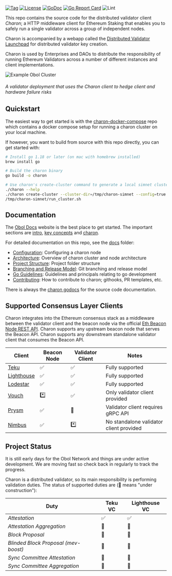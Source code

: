 [![Tag](https://img.shields.io/github/tag/obolnetwork/charon.svg)](https://github.com/obolnetwork/charon/releases/)
[![License](https://img.shields.io/github/license/obolnetwork/charon.svg)](LICENSE)
[![GoDoc](https://godoc.org/github.com/obolnetwork/charon?status.svg)](https://godoc.org/github.com/obolnetwork/charon)
[![Go Report Card](https://goreportcard.com/badge/github.com/obolnetwork/charon)](https://goreportcard.com/report/github.com/obolnetwork/charon)
![Lint](https://github.com/obolnetwork/charon/workflows/golangci-lint/badge.svg)

This repo contains the source code for the distributed validator client *Charon*; a HTTP middleware client for Ethereum Staking that enables you to safely run a single validator across a group of independent nodes.

Charon is accompanied by a webapp called the [Distributed Validator Launchpad](https://github.com/obolnetwork/dv-launchpad) for distributed validator key creation.

Charon is used by Enterprises and DAOs to distribute the responsibility of running Ethereum Validators across a number of different instances and client implementations.

![Example Obol Cluster](https://obol.tech/ObolCluster.png)
###### A validator deployment that uses the Charon client to hedge client and hardware failure risks

## Quickstart

The easiest way to get started is with the [charon-docker-compose](https://github.com/ObolNetwork/charon-docker-compose) repo
which contains a docker compose setup for running a charon cluster on your local machine.

If however, you want to build from source with this repo directly, you can get started with:
```bash
# Install go 1.18 or later (on mac with homebrew installed)
brew install go

# Build the charon binary
go build -o charon

# Use charon's create-cluster command to generate a local simnet cluster.
./charon --help
./charon create-cluster --cluster-dir=/tmp/charon-simnet --config=true --config-simnet
/tmp/charon-simnet/run_cluster.sh
```

## Documentation

The [Obol Docs](https://docs.obol.tech/) website is the best place to get started.
The important sections are [intro](https://docs.obol.tech/docs/intro),
[key concepts](https://docs.obol.tech/docs/key-concepts) and [charon](https://docs.obol.tech/docs/dv/introducing-charon).

For detailed documentation on this repo, see the [docs](docs) folder:
- [Configuration](docs/configuration.md): Configuring a charon node
- [Architecture](docs/architecture.md): Overview of charon cluster and node architecture
- [Project Structure](docs/structure.md): Project folder structure
- [Branching and Release Model](docs/branching.md): Git branching and release model
- [Go Guidelines](docs/goguidelines.md): Guidelines and principals relating to go development
- [Contributing](docs/contributing.md): How to contribute to charon; githooks, PR templates, etc.

There is always the [charon godocs](https://pkg.go.dev/github.com/obolnetwork/charon) for the source code documentation.

## Supported Consensus Layer Clients

Charon integrates into the Ethereum consensus stack as a middleware between the validator client
and the beacon node via the official [Eth Beacon Node REST API](https://ethereum.github.io/beacon-APIs/#/).
Charon supports any upstream beacon node that serves the Beacon API.
Charon supports any downstream standalone validator client that consumes the Beacon API.

| Client                                            | Beacon Node | Validator Client | Notes                                   |
|---------------------------------------------------|-------------|------------------|-----------------------------------------|
| [Teku](https://github.com/ConsenSys/teku)         | ✅           | ✅                | Fully supported                         |
| [Lighthouse](https://github.com/sigp/lighthouse)  | ✅           | ✅                | Fully supported                         |
| [Lodestar](https://github.com/ChainSafe/lodestar) | ✅           | ✅                | Fully supported                         |
| [Vouch](https://github.com/attestantio/vouch)     | *️⃣         | ✅                | Only validator client provided          |
| [Prysm](https://github.com/prysmaticlabs/prysm)   | ✅           | 🛑               | Validator client requires gRPC API      |
| [Nimbus](https://github.com/status-im/nimbus-eth2) | ✅           | *️⃣              | No standalone validator client provided |

## Project Status

It is still early days for the Obol Network and things are under active development.
We are moving fast so check back in regularly to track the progress.

Charon is a distributed validator, so its main responsibility is performing validation duties.
The status of supported duties are (🚧 means "under construction"):

| Duty | Teku VC | Lighthouse VC |
|------|--------|---------------|
| *Attestation* | ✅      | ✅             |
| *Attestation Aggregation* | 🚧     | 🚧            |
| *Block Proposal* | 🚧     | 🚧            |
| *Blinded Block Proposal (mev-boost)* | 🚧     | 🚧            |
| *Sync Committee Attestation* | 🚧     | 🚧            |
| *Sync Committee Aggregation* | 🚧     | 🚧            |
